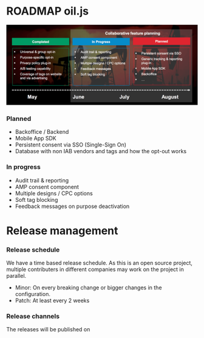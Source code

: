 # ROADMAP oil.js



![](docs/roadmap/oil-roadmap.png)

### Planned

* Backoffice / Backend
* Mobile App SDK
* Persistent consent via SSO (Single-Sign On)
* Database with non IAB vendors and tags and how the opt-out works

### In progress

* Audit trail & reporting
* AMP consent component
* Multiple designs / CPC options
* Soft tag blocking
* Feedback messages on purpose deactivation

# Release management

### Release schedule

We have a time based release schedule. As this is an open source project, multiple contributers in different companies may work on the project in parallel.

* Minor: On every breaking change or bigger changes in the configuration.
* Patch: At least every 2 weeks

### Release channels

The releases will be published on 